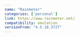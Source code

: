 ```yaml
---
name: "Rainmeter"
categories: ['personal']
link: https://www.rainmeter.net/
compatibility: emulation
versionFrom: "4.5.18.3727"
---
```


